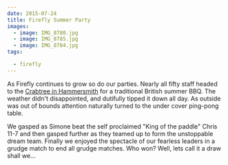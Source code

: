 ```yaml
---
date: 2015-07-24
title: Firefly Summer Party
images:
  - image: IMG_8780.jpg
  - image: IMG_8785.jpg
  - image: IMG_8784.jpg
tags:

  - firefly
---
```

As Firefly continues to grow so do our parties. Nearly all fifty staff headed to the [Crabtree in Hammersmith](http://www.thecrabtreew6.co.uk/) for a traditional British summer BBQ. The weather didn't disappointed, and dutifully tipped it down all day. As outside was out of bounds attention naturally turned to the under cover ping-pong table.

We gasped as Simone beat the self proclaimed "King of the paddle" Chris 11-7 and then gasped further as they teamed up to form the unstoppable dream team. Finally we enjoyed the spectacle of our fearless leaders in a grudge match to end all grudge matches. Who won? Well, lets call it a draw shall we...